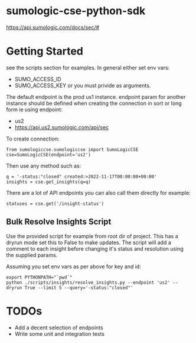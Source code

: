 # sumologic-cse-python-sdk
https://api.sumologic.com/docs/sec/#

# Getting Started
see the scripts section for examples. In general either set env vars:
- SUMO_ACCESS_ID
- SUMO_ACCESS_KEY
or you must privide as arguments.

The default endpoint is the prod us1 instance. endpoint param for another instance should be defined when creating the connection in sort or long form ie using endpoint:
- us2
- https://api.us2.sumologic.com/api/sec


To create connection:
```
from sumologiccse.sumologiccse import SumoLogicCSE
cse=SumoLogicCSE(endpoint='us2')
```

Then use any method such as:
```
q = '-status:"closed" created:>2022-11-17T00:00:00+00:00'
insights = cse.get_insights(q=q)
```

There are a lot of API endpoints you can also call them directly for example:
```
statuses = cse.get('/insight-status')
```

## Bulk Resolve Insights Script
Use the provided script for example from root dir of project. This has a dryrun mode set this to False to make updates.
The script will add a comment to each insight before changing it's status and resolution using the supplied params.

Assuming you set env vars as per above for key and id:
```
export PYTHONPATH="`pwd`"
python ./scripts/insights/resolve_insights.py --endpoint 'us2' --dryrun True --limit 5 --query='-status:"closed"'
```

# TODOs
- Add a decent selection of endpoints
- Write some unit and integration tests